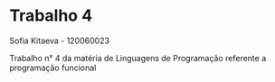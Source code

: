 # Trabalho 4

Sofia Kitaeva - 120060023

Trabalho n° 4 da matéria de Linguagens de Programação referente a programação funcional
